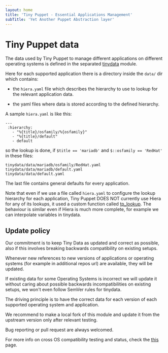 ```yaml
---
layout: home
title: 'Tiny Puppet - Essential Applications Management'
subTitle: 'Yet Another Puppet Abstraction layer'
---
```


# Tiny Puppet data

The data used by Tiny Puppet to manage different applications on different operating systems is defined in the separated [tinydata](https://github.com/example42/tinydata) module.

Here for each supported application there is a directory inside the ```data/``` dir which contains:

- the ```hiera.yaml``` file which describes the hierarchy to use to lookup for the relevant application data.

- the yaml files where data is stored according to the defined hierarchy.

A sample ```hiera.yaml``` is like this:

    ---
     :hierarchy:
       - "%{title}/osfamily/%{osfamily}"
       - "%{title}/default"
       - default

so the lookup is done, if ```$title == 'mariadb'```  and ```$::osfamily == 'RedHat'``` in these files:

    tinydata/data/mariadb/osfamily/RedHat.yaml
    tinydata/data/mariadb/default.yaml
    tinydata/data/default.yaml

The last file contains general defaults for every application.

Note that even if we use a file called ```hiera.yaml``` to configure the lookup hierarchy for each application, Tiny Puppet DOES NOT currently use Hiera for any of its lookups, it used a custom function called [tp_lookup](https://github.com/example42/puppet-tp/blob/master/lib/puppet/parser/functions/tp_lookup.rb). The behaviour is similar even if Hiera is much more complete, for example we can interpolate variables in tinydata.


## Update policy

Our commitment is to keep Tiny Data as updated and correct as possible, also if this involves breaking backwards compatibility on existing setups.

Whenever new references to new versions of applications or operating systems (for example in additional repos url) are available, they will be updated.

If existing data for some Operating Systems is incorrect we will update it without caring about possible backwards incompatibilities on existing setups, we won't even follow SemVer rules for tinydata.

The driving principle is to have the correct data for each version of each supported operating system and application.

We recommend to make a local fork of this module and update it from the upstream version only after relevant testing.

Bug reporting or pull request are always welcomed.

For more info on cross OS compatibility testing and status, check the [this](/playground.html) page.
